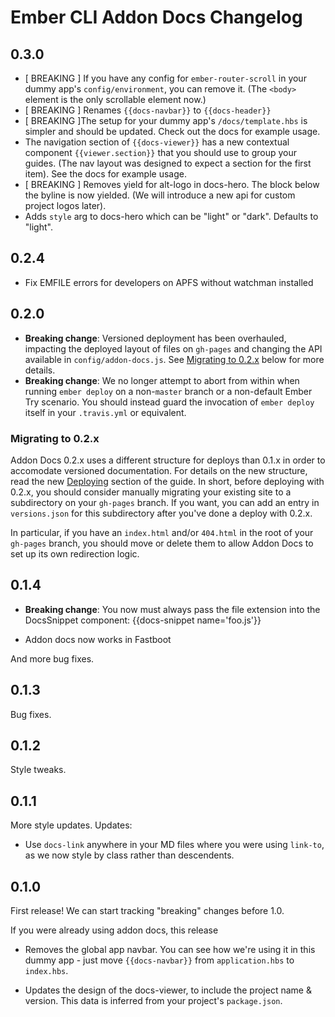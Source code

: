 # Ember CLI Addon Docs Changelog

## 0.3.0

- [ BREAKING ] If you have any config for `ember-router-scroll` in your dummy app's `config/environment`, you can remove it. (The `<body>` element is the only scrollable element now.)
- [ BREAKING ] Renames `{{docs-navbar}}` to `{{docs-header}}`
- [ BREAKING ]The setup for your dummy app's `/docs/template.hbs` is simpler and should be updated. Check out the docs for example usage.
- The navigation section of `{{docs-viewer}}` has a new contextual component `{{viewer.section}}` that you should use to group your guides. (The nav layout was designed to expect a section for the first item). See the docs for example usage.
- [ BREAKING ] Removes yield for alt-logo in docs-hero. The block below the byline is now yielded. (We will introduce a new api for custom project logos later).
- Adds `style` arg to docs-hero which can be "light" or "dark". Defaults to "light".

## 0.2.4

- Fix EMFILE errors for developers on APFS without watchman installed

## 0.2.0

- **Breaking change**: Versioned deployment has been overhauled, impacting the deployed layout of files on `gh-pages` and changing the API available in `config/addon-docs.js`. See [Migrating to 0.2.x](#migrating-to-02x) below for more details.
- **Breaking change**: We no longer attempt to abort from within when running `ember deploy` on a non-`master` branch or a non-default Ember Try scenario. You should instead guard the invocation of `ember deploy` itself in your `.travis.yml` or equivalent.

### Migrating to 0.2.x

Addon Docs 0.2.x uses a different structure for deploys than 0.1.x in order to accomodate versioned documentation. For details on the new structure, read the new [Deploying](https://ember-learn.github.io/ember-cli-addon-docs/docs/deploying) section of the guide. In short, before deploying with 0.2.x, you should consider manually migrating your existing site to a subdirectory on your `gh-pages` branch. If you want, you can add an entry in `versions.json` for this subdirectory after you've done a deploy with 0.2.x.

In particular, if you have an `index.html` and/or `404.html` in the root of your `gh-pages` branch, you should move or delete them to allow Addon Docs to set up its own redirection logic.

## 0.1.4

- **Breaking change**: You now must always pass the file extension into the DocsSnippet component: {{docs-snippet name='foo.js'}}

- Addon docs now works in Fastboot

And more bug fixes.

## 0.1.3

Bug fixes.

## 0.1.2

Style tweaks.

## 0.1.1

More style updates. Updates:

- Use `docs-link` anywhere in your MD files where you were using `link-to`, as we now style by class rather than descendents.

## 0.1.0

First release! We can start tracking "breaking" changes before 1.0.

If you were already using addon docs, this release

- Removes the global app navbar. You can see how we're using it in this dummy app - just move `{{docs-navbar}}` from `application.hbs` to `index.hbs`.

- Updates the design of the docs-viewer, to include the project name & version. This data is inferred from your project's `package.json`.
